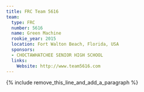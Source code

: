 ```yaml
---
title: FRC Team 5616
team:
  type: FRC
  number: 5616
  name: Green Machine
  rookie_year: 2015
  location: Fort Walton Beach, Florida, USA
  sponsors:
  - CHOCTAWHATCHEE SENIOR HIGH SCHOOL
  links:
    Website: http://www.team5616.com
---
```


{% include remove_this_line_and_add_a_paragraph %}